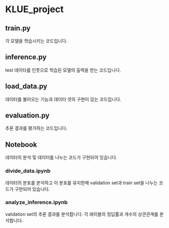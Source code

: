# KLUE_project
## train.py
각 모델을 학습시키는 코드입니다.
## inference.py
test 데이타를 인풋으로 학습된 모델의 출력을 받는 코드입니다.
## load_data.py
데이터를 불러오는 기능과 데이터 셋의 구현이 있는 코드입니다.
## evaluation.py
추론 결과를 평가하는 코드입니다.
## Notebook
데이터의 분석 및 데이터를 나누는 코드가 구현되어 있습니다.
### divide_data.ipynb
데이터의 분포를 분석하고 이 분포를 유지한채 validation set과 train set을 나누는 코드가 구현되어 있습니다.
### analyze_inference.ipynb
validation set의 추론 결과를 분석합니다. 각 레이블의 정답률과 개수의 상관관계를 분석합니다.
